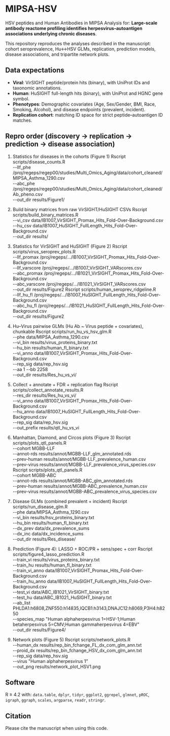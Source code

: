 # MIPSA-HSV

HSV peptides and Human Antibodies in MIPSA
Analysis for: **Large-scale antibody reactome profiling identifies herpesvirus–autoantigen associations underlying chronic diseases**.

This repository reproduces the analyses described in the manuscript: cohort seroprevalence, Hu↔HSV GLMs, replication, prediction models, disease associations, and tripartite network plots.

## Data expectations
- **Viral**: VirSIGHT peptide/protein hits (binary), with UniProt IDs and taxonomic annotations.
- **Human**: HuSIGHT full-length hits (binary), with UniProt and HGNC gene symbol.
- **Phenotypes**: Demographic covariates (Age, Sex/Gender, BMI, Race, Smoking, Alcohol), and disease endpoints (prevalent, incident).
- **Replication cohort**: matching ID space for strict peptide–autoantigen ID matches.

## Repro order (discovery → replication → prediction → disease association)
1) Statistics for diseases in the cohorts (Figure 1)
Rscript scripts/disease_counts.R \
  --llf_phe /proj/regeps/regep00/studies/Multi_Omics_Aging/data/cohort_cleaned/MIPSA_Asthma_1290.csv \
  --abc_phe /proj/regeps/regep00/studies/Multi_Omics_Aging/data/cohort_cleaned/Ab_pheno.csv \
  --out_dir results/Figure1/

2) Build binary matrices from raw VirSIGHT/HuSIGHT CSVs
Rscript scripts/build_binary_matrices.R \
  --vi_csv data/IB1007_VirSIGHT_Promax_Hits_Fold-Over-Background.csv \
  --hu_csv data/IB1007_HuSIGHT_FullLength_Hits_Fold-Over-Background.csv \
  --out_dir results/

3) Statistics for VirSIGHT and HuSIGHT (Figure 2)
Rscript scripts/virus_seroprev_plots.R \
  --llf_promax /proj/regeps/.../IB1007_VirSIGHT_Promax_Hits_Fold-Over-Background.csv \
  --llf_varscore /proj/regeps/.../IB1007_VirSIGHT_VARscores.csv \
  --abc_promax /proj/regeps/.../IB1021_VirSIGHT_Promax_Hits_Fold-Over-Background.csv \
  --abc_varscore /proj/regeps/.../IB1021_VirSIGHT_VARscores.csv \
  --out_dir results/Figure2 
Rscript scripts/human_seroprev_ridgeline.R \
  --llf_hu_fl /proj/regeps/.../IB1007_HuSIGHT_FullLength_Hits_Fold-Over-Background.csv \
  --abc_hu_fl /proj/regeps/.../IB1021_HuSIGHT_FullLength_Hits_Fold-Over-Background.csv \
  --out_dir results/Figure2

4) Hu–Virus pairwise GLMs (Hu Ab ~ Virus peptide + covariates), chunkable
Rscript scripts/run_hu_vs_hsv_glm.R \
  --phe data/MIPSA_Asthma_1290.csv \
  --vi_bin results/virus_proteins_binary.txt \
  --hu_bin results/human_fl_binary.txt \
  --vi_anno data/IB1007_VirSIGHT_Promax_Hits_Fold-Over-Background.csv \
  --rep_sig data/rep_hsv.sig \
  --aa 1 --bb 2258 \
  --out_dir results/Res_hu_vs_vi/
   
5) Collect + annotate + FDR + replication flag
Rscript scripts/collect_annotate_results.R \
  --res_dir results/Res_hu_vs_vi/ \
  --vi_anno data/IB1007_VirSIGHT_Promax_Hits_Fold-Over-Background.csv \
  --hu_anno data/IB1007_HuSIGHT_FullLength_Hits_Fold-Over-Background.csv \
  --rep_sig data/rep_hsv.sig \
  --out_prefix results/qtl_hu_vs_vi

6) Manhattan, Diamond, and Circos plots (Figure 3)
Rscript scripts/plots_qtl_panels.R \
  --cohort MGBB-LLF \
  --annot-rds results/annot/MGBB-LLF_glm_annotated.rds \
  --prev-human results/annot/MGBB-LLF_prevalence_human.csv \
  --prev-virus results/annot/MGBB-LLF_prevalence_virus_species.csv
Rscript scripts/plots_qtl_panels.R \
  --cohort MGBB-ABC \
  --annot-rds results/annot/MGBB-ABC_glm_annotated.rds \
  --prev-human results/annot/MGBB-ABC_prevalence_human.csv \
  --prev-virus results/annot/MGBB-ABC_prevalence_virus_species.csv

7) Disease GLMs (combined prevalent + incident)
Rscript scripts/run_disease_glm.R \
  --phe data/MIPSA_Asthma_1290.csv \
  --vi_bin results/hsv_proteins_binary.txt \
  --hu_bin results/human_fl_binary.txt \
  --dx_prev data/dx_prevalence_sums \
  --dx_inc data/dx_incidence_sums \
  --out_dir results/Res_disease/

8) Prediction (Figure 4): LASSO + ROC/PR + sens/spec + corr
Rscript scripts/figure4_lasso_prediction.R \
  --train_vi results/virus_proteins_binary.txt \
  --train_hu results/human_fl_binary.txt \
  --train_vi_anno data/IB1007_VirSIGHT_Promax_Hits_Fold-Over-Background.csv \
  --train_hu_anno data/IB1007_HuSIGHT_FullLength_Hits_Fold-Over-Background.csv \
  --test_vi data/ABC_IB1021_VirSIGHT_binary.txt \
  --test_hu data/ABC_IB1021_HuSIGHT_binary.txt \
  --ab_list PHLDA1:h6808,ZNF550:h14835,IQCB1:h3143,DNAJC12:h8069,P3H4:h8250 \
  --species_map "Human alphaherpesvirus 1=HSV-1;Human betaherpesvirus 5=CMV;Human gammaherpesvirus 4=EBV" \
  --out_dir results/Figure4/

9) Network plots (Figure 5)
Rscript scripts/network_plots.R \
  --human_dx results/rep_bin_fchange_FL_dx_com_glm_ann.txt \
  --proid_dx results/rep_bin_fchange_HSV_dx_com_glm_ann.txt \
  --rep_sig data/rep_hsv.sig \
  --virus "Human alphaherpesvirus 1" \
  --out_png results/network_plot_HSV1.png
   
## Software
R ≥ 4.2 with: `data.table`, `dplyr`, `tidyr`, `ggplot2`, `ggrepel`, `glmnet`, `pROC`, `igraph`, `ggraph`, `scales`, `argparse`, `readr`, `stringr`.

## Citation
Please cite the manuscript when using this code.
